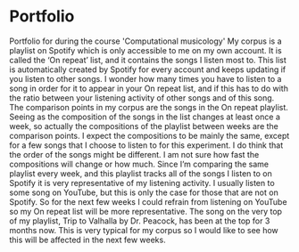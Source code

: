 # Portfolio
Portfolio for during the course 'Computational musicology'
My corpus is a playlist on Spotify which is only accessible to me on my own account. It is called the ‘On repeat’ list, and it contains the songs I listen most to. This list is automatically created by Spotify for every account and keeps updating if you listen to other songs. I wonder how many times you have to listen to a song in order for it to appear in your On repeat list, and if this has to do with the ratio between your listening activity of other songs and of this song.
The comparison points in my corpus are the songs in the On repeat playlist. Seeing as the composition of the songs in the list changes at least once a week, so actually the compositions of the playlist between weeks are the comparison points. I expect the compositions to be mainly the same, except for a few songs that I choose to listen to for this experiment. I do think that the order of the songs might be different. I am not sure how fast the compositions will change or how much.
Since I’m comparing the same playlist every week, and this playlist tracks all of the songs I listen to on Spotify it is very representative of my listening activity. I usually listen to some song on YouTube, but this is only the case for those that are not on Spotify. So for the next few weeks I could refrain from listening on YouTube so my On repeat list will be more representative. 
The song on the very top of my playlist, Trip to Valhalla by Dr. Peacock, has been at the top for 3 months now. This is very typical for my corpus so I would like to see how this will be affected in the next few weeks.  
